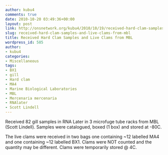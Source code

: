 ```yaml
---
author: kubu4
comments: true
date: 2010-10-20 03:49:36+00:00
layout: post
link: http://onsnetwork.org/kubu4/2010/10/19/received-hard-clam-samples-and-live-clams-from-mbl/
slug: received-hard-clam-samples-and-live-clams-from-mbl
title: Received Hard Clam Samples and Live Clams from MBL
wordpress_id: 585
author:
- kubu4
categories:
- Miscellaneous
tags:
- BX1
- gill
- Hard clam
- MA4
- Marine Biological Laboratories
- MBL
- Mercenaria mercenaria
- RNAlater
- Scott Lindell
---
```


Received 82 gill samples in RNA Later in 3 microfuge tube racks from MBL (Scott Lindell). Samples were catalogued, boxed (1 box) and stored at -80C.

The live clams were received in two bags one containing ~12 labelled MA4 and one containing ~12 labelled BX1. Clams were NOT counted and the quantity may be different. Clams were temporarily stored @ 4C.
